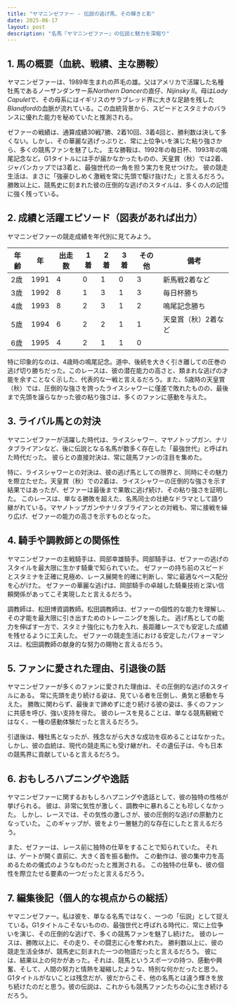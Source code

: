 ```yaml
---
title: "ヤマニンゼファー - 伝説の逃げ馬、その輝きと影"
date: 2025-06-17
layout: post
description: "名馬『ヤマニンゼファー』の伝説と魅力を深堀り"
---
```


## 1. 馬の概要（血統、戦績、主な勝鞍）

ヤマニンゼファーは、1989年生まれの芦毛の雄。父はアメリカで活躍した名種牡馬であるノーザンダンサー系*Northern Dancer*の直仔、*Nijinsky II*。母は*Lady Capulet*で、その母系にはイギリスのサラブレッド界に大きな足跡を残した*Blandford*の血脈が流れている。この血統背景から、スピードとスタミナのバランスに優れた能力を秘めていたと推測される。

ゼファーの戦績は、通算成績30戦7勝、2着10回、3着4回と、勝利数は決して多くない。しかし、その華麗な逃げっぷりと、常に上位争いを演じた粘り強さから、多くの競馬ファンを魅了した。  主な勝鞍は、1992年の毎日杯、1993年の鳴尾記念など。G1タイトルには手が届かなかったものの、天皇賞（秋）では2着、ジャパンカップでは3着と、最強世代の一角を担う実力を見せつけた。  彼の競走生活は、まさに「強豪ひしめく激戦を常に先頭で駆け抜けた」と言えるだろう。  勝敗以上に、競馬史に刻まれた彼の圧倒的な逃げのスタイルは、多くの人の記憶に強く残っている。


## 2. 成績と活躍エピソード（図表があれば出力）

ヤマニンゼファーの競走成績を年代別に見てみよう。

| 年齢 | 年 | 出走数 | 1着 | 2着 | 3着 | その他 | 備考 |
|---|---|---|---|---|---|---|---|
| 2歳 | 1991 | 4 | 0 | 1 | 0 | 3 | 新馬戦2着など |
| 3歳 | 1992 | 8 | 1 | 3 | 1 | 3 | 毎日杯勝ち |
| 4歳 | 1993 | 8 | 2 | 3 | 1 | 2 | 鳴尾記念勝ち |
| 5歳 | 1994 | 6 | 2 | 2 | 1 | 1 | 天皇賞（秋）2着など |
| 6歳 | 1995 | 4 | 2 | 1 | 1 | 0 |  |


特に印象的なのは、4歳時の鳴尾記念。道中、後続を大きく引き離しての圧巻の逃げ切り勝ちだった。このレースは、彼の潜在能力の高さと、類まれな逃げの才能を余すことなく示した、代表的な一戦と言えるだろう。また、5歳時の天皇賞（秋）では、圧倒的な強さを誇ったライスシャワーに僅差で敗れたものの、最後まで先頭を譲らなかった彼の粘り強さは、多くのファンに感動を与えた。


## 3. ライバル馬との対決

ヤマニンゼファーが活躍した時代は、ライスシャワー、マヤノトップガン、ナリタブライアンなど、後に伝説となる名馬が数多く存在した「最強世代」と呼ばれた時代だった。  彼らとの直接対決は、常に競馬ファンの注目を集めた。

特に、ライスシャワーとの対決は、彼の逃げ馬としての限界と、同時にその魅力を際立たせた。天皇賞（秋）での2着は、ライスシャワーの圧倒的な強さを示す結果ではあったが、ゼファーは最後まで果敢に逃げ続け、その粘り強さを証明した。  このレースは、単なる勝敗を超えた、名馬同士の壮絶なドラマとして語り継がれている。マヤノトップガンやナリタブライアンとの対戦も、常に接戦を繰り広げ、ゼファーの能力の高さを示すものとなった。


## 4. 騎手や調教師との関係性

ヤマニンゼファーの主戦騎手は、岡部幸雄騎手。岡部騎手は、ゼファーの逃げのスタイルを最大限に生かす騎乗で知られていた。  ゼファーの持ち前のスピードとスタミナを正確に見極め、レース展開を的確に判断し、常に最適なペース配分を心がけた。  ゼファーの華麗な逃げは、岡部騎手の卓越した騎乗技術と深い信頼関係があってこそ実現したと言えるだろう。

調教師は、松田博資調教師。松田調教師は、ゼファーの個性的な能力を理解し、その才能を最大限に引き出すためのトレーニングを施した。  逃げ馬としての能力を伸ばす一方で、スタミナ強化にも力を入れ、長距離レースでも安定した成績を残せるように工夫した。  ゼファーの競走生活における安定したパフォーマンスは、松田調教師の献身的な努力の賜物と言えるだろう。


## 5. ファンに愛された理由、引退後の話

ヤマニンゼファーが多くのファンに愛された理由は、その圧倒的な逃げのスタイルにある。  常に先頭を走り続ける姿は、見ている者を圧倒し、勇気と感動を与えた。  勝敗に関わらず、最後まで諦めずに走り続ける彼の姿は、多くのファンに共感を呼び、強い支持を得た。  彼のレースを見ることは、単なる競馬観戦ではなく、一種の感動体験だったと言えるだろう。

引退後は、種牡馬となったが、残念ながら大きな成功を収めることはなかった。しかし、彼の血統は、現代の競走馬にも受け継がれ、その遺伝子は、今も日本の競馬界に貢献していると言えるだろう。


## 6. おもしろハプニングや逸話

ヤマニンゼファーに関するおもしろハプニングや逸話として、彼の独特の性格が挙げられる。  彼は、非常に気性が激しく、調教中に暴れることも珍しくなかった。  しかし、レースでは、その気性の激しさが、彼の圧倒的な逃げの原動力となっていた。  このギャップが、彼をより一層魅力的な存在にしたと言えるだろう。

また、ゼファーは、レース前に独特の仕草をすることで知られていた。  それは、ゲートが開く直前に、大きく首を振る動作。  この動作は、彼の集中力を高めるための儀式のようなものだったと推測される。  この独特の仕草も、彼の個性を際立たせる要素の一つだったと言えるだろう。


## 7. 編集後記（個人的な視点からの総括）

ヤマニンゼファー。私は彼を、単なる名馬ではなく、一つの「伝説」として捉えている。G1タイトルこそないものの、最強世代と呼ばれる時代に、常に上位争いを演じ、その圧倒的な逃げで、多くの競馬ファンを魅了し続けた。  彼のレースは、勝敗以上に、その走り、その闘志に心を奪われた。  勝利数以上に、彼の競走生活全体が、競馬史に刻まれた一つの物語だったと言えるだろう。  彼には、結果以上の何かがあった。それは、競馬というスポーツの持つ、感動や興奮、そして、人間の努力と情熱を凝縮したような、特別な何かだったと思う。  G1タイトルがないことは残念だが、彼だからこそ、他の名馬とは違う輝きを放ち続けたのだと思う。彼の伝説は、これからも競馬ファンたちの心に生き続けるだろう。
